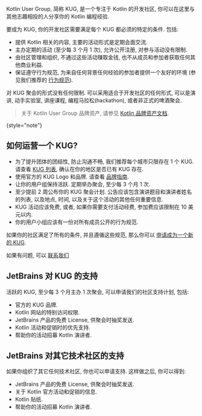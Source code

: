 [//]: # (title: KUG 指南)

Kotlin User Group, 简称 KUG, 是一个专注于 Kotlin 的开发社区, 你可以在这里与其他志趣相投的人分享你的 Kotlin 编程经验.

要成为 KUG, 你的开发社区需要满足每个 KUG 都必须的特定的条件. 包括:
* 提供 Kotlin 相关的内容, 主要的活动形式是定期会面交流.
* 主办定期的活动 (至少每 3 个月 1 次), 允许公开注册, 对参与活动没有限制.
* 由社区管理和组织, 不通过这些活动赚取金钱, 也不从成员和参加者获取任何其他商业利益.
* 保证遵守行为规范, 为来自任何背景任何经验的参加者提供一个友好的环境
  (参见我们推荐的 [行为规范](https://confluence.jetbrains.com/display/ALL/JetBrains+Open+Source+and+Community+Code+of+Conduct)).

对 KUG 聚会的形式没有任何限制. 可以采用适合于开发社区的任何形式, 可以是演讲, 动手实验室, 讲座课程, 编程马拉松(hackathon), 或者非正式的啤酒聚会.

> 关于 Kotlin User Group 品牌资产, 请参见 [Kotlin 品牌资产文档](kotlin-brand-assets.md#kotlin-user-group-brand-assets).
>
{style="note"}

## 如何运营一个 KUG?

* 为了提升团体的团结性, 防止沟通不畅, 我们推荐每个城市只限存在 1 个 KUG.
  请查看 [KUG 列表](https://kotlinlang.org/community/user-groups), 确认在你的地区是否已有 KUG 存在.
* 使用官方的 KUG Logo 和品牌. 请查看 [品牌指南](kotlin-brand-assets.md#kotlin-user-group-brand-assets).
* 让你的用户组保持活跃. 定期举办聚会, 至少每 3 个月 1 次.
* 至少提前 2 周公布你的 KUG 聚会计划. 公告应该包含演讲题目和演讲者姓名的列表, 以及地点, 时间, 以及关于这个活动的其他任何重要信息.
* KUG 活动应该免费, 或者, 如果你需要支付活动经费, 参加费应该限制在 10 美元以内.
* 你的用户小组应该有一份对所有成员公开的行为规范.

如果你的社区满足了所有的条件, 并且遵循这些规范,
那么你可以 [申请成为一个新的 KUG](https://surveys.jetbrains.com/s3/submit-a-local-kotlin-user-group).

如果有问题, 可以 [联系我们](mailto:kug@jetbrains.com)

## JetBrains 对 KUG 的支持

活跃的 KUG, 至少每 3 个月主办 1 次聚会, 可以申请我们的社区支持计划, 包括:
* 官方的 KUG 品牌.
* Kotlin 网站的特别访问权限.
* JetBrains 产品的免费 License, 供聚会时抽奖发送.
* Kotlin 活动和促销时的优先支持.
* 帮助你的活动招募 Kotlin 演讲者.

## JetBrains 对其它技术社区的支持

如果你组织了其它任何技术社区, 你也可以申请支持. 这样做之后, 你可以得到:
- JetBrains 产品的免费 License, 供聚会时抽奖发送.
- 关于 Kotlin 官方活动和促销的信息.
- Kotlin 贴纸.
- 帮助你的活动招募 Kotlin 演讲者.
